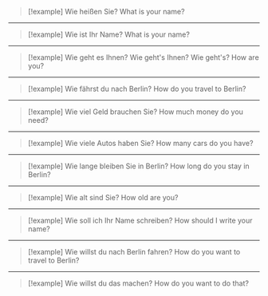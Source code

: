 
> [!example] Wie heißen Sie?
> What is your name?
---
> [!example] Wie ist Ihr Name?
> What is your name?
---
> [!example] Wie geht es Ihnen? Wie geht's Ihnen? Wie geht's?
> How are you?
---
> [!example] Wie fährst du nach Berlin?
> How do you travel to Berlin?
---
> [!example]  Wie viel Geld brauchen Sie?
> How much money do you need?
---
> [!example] Wie viele Autos haben Sie?
> How many cars do you have?
---
> [!example] Wie lange bleiben Sie in Berlin?
> How long do you stay in Berlin?
---
> [!example] Wie alt sind Sie?
> How old are you?
---
> [!example] Wie soll ich Ihr Name schreiben?
> How should I write your name?
---
> [!example] Wie willst du nach Berlin fahren?
> How do you want to travel to Berlin?
---
> [!example] Wie willst du das machen?
> How do you want to do that? 
